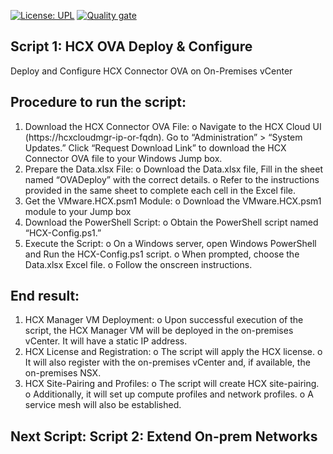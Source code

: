 [![License: UPL](https://img.shields.io/badge/license-UPL-green)](https://img.shields.io/badge/license-UPL-green) [![Quality gate](https://sonarcloud.io/api/project_badges/quality_gate?project=oracle-devrel_vmware-hcx-automation)](https://sonarcloud.io/dashboard?id=oracle-devrel_vmware-hcx-automation)

## Script 1: HCX OVA Deploy & Configure
Deploy and Configure HCX Connector OVA on On-Premises vCenter

## Procedure to run the script:
1.	Download the HCX Connector OVA File:
o	Navigate to the HCX Cloud UI (https://hcxcloudmgr-ip-or-fqdn). Go to “Administration” > “System Updates.” Click “Request Download Link” to download the HCX Connector OVA file to your Windows Jump box.
2.	Prepare the Data.xlsx File:
o	Download the Data.xlsx file, Fill in the sheet named “OVADeploy” with the correct details.
o	Refer to the instructions provided in the same sheet to complete each cell in the Excel file.
3.	Get the VMware.HCX.psm1 Module:
o	Download the VMware.HCX.psm1 module to your Jump box
4.	Download the PowerShell Script:
o	Obtain the PowerShell script named “HCX-Config.ps1.”
5.	Execute the Script:
o	On a Windows server, open Windows PowerShell and Run the HCX-Config.ps1 script.
o	When prompted, choose the Data.xlsx Excel file.
o	Follow the onscreen instructions.

## End result:

1.	HCX Manager VM Deployment:
o	Upon successful execution of the script, the HCX Manager VM will be deployed in the on-premises vCenter. It will have a static IP address.
2.	HCX License and Registration:
o	The script will apply the HCX license.
o	It will also register with the on-premises vCenter and, if available, the on-premises NSX.
3.	HCX Site-Pairing and Profiles:
o	The script will create HCX site-pairing.
o	Additionally, it will set up compute profiles and network profiles.
o	A service mesh will also be established.

## Next Script: Script 2: Extend On-prem Networks

